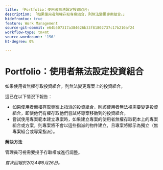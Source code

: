```yaml
---
title: 「Portfolio：使用者無法設定投資組合」
description: 「如果使用者無權存取專案組合，則無法變更專案組合。」
hidefromtoc: true
feature: Work Management
source-git-commit: e64b507317a384626b33f81802737c17b210af24
workflow-type: tm+mt
source-wordcount: '156'
ht-degree: 0%

---
```



# Portfolio：使用者無法設定投資組合

如果使用者無權存取投資組合，則無法變更專案上的投資組合。

這已在以下情況下報告：

* 如果使用者無權存取專案上指派的投資組合，則該使用者無法視需要變更投資組合，即使他們有權存取他們嘗試將專案移動到的投資組合。
* 嘗試使用專案範本建立專案時，如果建立專案的使用者無權存取範本上的專案組合或方案，則專案將不會以這些指派的物件建立，且專案將顯示為獨立（無專案組合或專案指派）。

**解決方法**

管理員可視需要授予存取權或進行調整。

_首次回報於2024年6月26日。_
